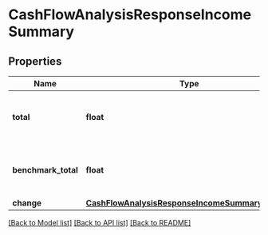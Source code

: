 # CashFlowAnalysisResponseIncomeSummary

## Properties
Name | Type | Description | Notes
------------ | ------------- | ------------- | -------------
**total** | **float** | Total income over the base time period | [optional] 
**benchmark_total** | **float** | Total income over the benchmark time period | [optional] 
**change** | [**CashFlowAnalysisResponseIncomeSummaryChange**](CashFlowAnalysisResponseIncomeSummaryChange.md) |  | [optional] 

[[Back to Model list]](../README.md#documentation-for-models) [[Back to API list]](../README.md#documentation-for-api-endpoints) [[Back to README]](../README.md)


